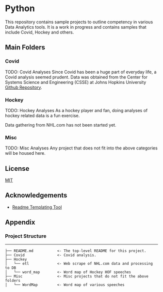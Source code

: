 
# Python

This repository contains sample projects to outline competency in various Data Analytics tools. It is a work in progress and contains samples that include Covid, Hockey and others.

## Main Folders

### Covid
TODO: Covid Analyses
Since Covid has been a huge part of everyday life, a Covid analysis seemed prudent. Data was obtained from the Center for Systems Science and Engineering (CSSE) at Johns Hopkins University [Github Repository](https://choosealicense.com/licenses/mit/).

### Hockey
TODO: Hockey Analyses
As a hockey player and fan, doing analyses of hockey related data is a fun exercise.

Data gathering from NHL.com has not been started yet.

### Misc
TODO: Misc Analyses
Any project that does not fit into the above categories will be housed here.

## License

[MIT](https://choosealicense.com/licenses/mit/)

## Acknowledgements

 - [Readme Templating Tool](https://readme.so)

## Appendix

### Project Structure

------------

    ├── README.md           <- The top-level README for this project.
    ├── Covid               <- Covid analysis.         
    ├── Hockey 
    │   └── etl             <- Web scrape of NHL.com data and processing to DB  
    │   └── word_map        <- Word map of Hockey HOF speeches 
    ├── Misc                <- Misc projects that do not fit the above folders
    │   └── WordMap         <- Word map of various speeches


